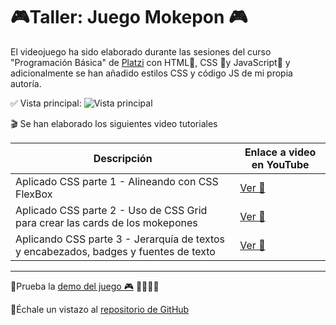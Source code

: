 # 🎮Taller: Juego Mokepon 🎮

El videojuego ha sido elaborado durante las sesiones del curso "Programación Básica" de [Platzi](https://platzi.com) con  HTML🧡, CSS 💙y JavaScript💛 y adicionalmente se han añadido estilos CSS y código JS de mi propia autoría.

✅ Vista principal:
![Vista principal](../Fotos-proyecto/VistaIndex.png)

🎬 Se han elaborado los siguientes video tutoriales

|Descripción             |Enlace a video en YouTube                                                |
|----------------|-------------------------------|
|Aplicado CSS parte 1 - Alineando con CSS FlexBox|[Ver 👀](https://youtu.be/0R4ViLlMq9I?si=IdxAfPmlr9Y6sLRo)       |
|Aplicado CSS parte 2 - Uso de CSS Grid para crear las cards de los mokepones|[Ver 👀](https://youtu.be/B9RNBucB60U?si=hIEOE5eV7RrE_SpN)        |
|Aplicando CSS parte 3 - Jerarquía de textos y encabezados, badges y fuentes de texto|[Ver 👀](https://youtu.be/3fUl04cOGKg?si=ntvOJmba5lgKCqiL)     
  

_________

📌Prueba la [demo del juego 🎮](https://raulsr92.github.io/Proyecto-mokepon-platzi/mokepon) 🦔🐇🐖🦨

📌Échale un vistazo al [repositorio de GitHub](https://github.com/raulsr92/Proyecto-mokepon-platzi)  

